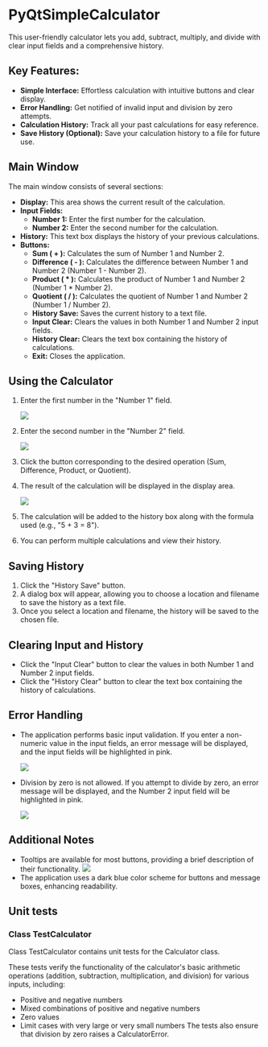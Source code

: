 # PyQtSimpleCalculator
This user-friendly calculator lets you add, subtract, multiply, and divide with clear input fields and a comprehensive history.

## Key Features:
- **Simple Interface:** Effortless calculation with intuitive buttons and clear display.
- **Error Handling:** Get notified of invalid input and division by zero attempts.
- **Calculation History:** Track all your past calculations for easy reference.
- **Save History (Optional):** Save your calculation history to a file for future use.

## Main Window
The main window consists of several sections:
- **Display:** This area shows the current result of the calculation.
- **Input Fields:**
  - **Number 1:** Enter the first number for the calculation.
  - **Number 2:** Enter the second number for the calculation.
- **History:** This text box displays the history of your previous calculations.
- **Buttons:**
  - **Sum ( + ):** Calculates the sum of Number 1 and Number 2.
  - **Difference ( - ):** Calculates the difference between Number 1 and Number 2 (Number 1 - Number 2).
  - **Product ( * ):** Calculates the product of Number 1 and Number 2 (Number 1 * Number 2).
  - **Quotient ( / ):** Calculates the quotient of Number 1 and Number 2 (Number 1 / Number 2).
  - **History Save:** Saves the current history to a text file.
  - **Input Clear:** Clears the values in both Number 1 and Number 2 input fields.
  - **History Clear:** Clears the text box containing the history of calculations.
  - **Exit:** Closes the application.
 
## Using the Calculator
1. Enter the first number in the "Number 1" field.

   ![](https://github.com/hrosicka/PyQtSimpleCalculator/blob/master/doc/MainWindow1.PNG)
3. Enter the second number in the "Number 2" field.

   ![](https://github.com/hrosicka/PyQtSimpleCalculator/blob/master/doc/MainWindow2.PNG)
5. Click the button corresponding to the desired operation (Sum, Difference, Product, or Quotient).
6. The result of the calculation will be displayed in the display area.
   
   ![](https://github.com/hrosicka/PyQtSimpleCalculator/blob/master/doc/ResultsAndHistory.PNG)
8. The calculation will be added to the history box along with the formula used (e.g., "5 + 3 = 8").
9. You can perform multiple calculations and view their history.

## Saving History
1. Click the "History Save" button.
2. A dialog box will appear, allowing you to choose a location and filename to save the history as a text file.
3. Once you select a location and filename, the history will be saved to the chosen file.

## Clearing Input and History
- Click the "Input Clear" button to clear the values in both Number 1 and Number 2 input fields.
- Click the "History Clear" button to clear the text box containing the history of calculations.

## Error Handling
- The application performs basic input validation. If you enter a non-numeric value in the input fields, an error message will be displayed, and the input fields will be highlighted in pink.
  
  ![](https://github.com/hrosicka/PyQtSimpleCalculator/blob/master/doc/InputError.PNG)
- Division by zero is not allowed. If you attempt to divide by zero, an error message will be displayed, and the Number 2 input field will be highlighted in pink.
  
  ![](https://github.com/hrosicka/PyQtSimpleCalculator/blob/master/doc/ErrorDividedByZero.PNG)

## Additional Notes
- Tooltips are available for most buttons, providing a brief description of their functionality.
  ![](https://github.com/hrosicka/PyQtSimpleCalculator/blob/master/doc/Tooltip.png)
- The application uses a dark blue color scheme for buttons and message boxes, enhancing readability.

## Unit tests
### Class TestCalculator
Class TestCalculator contains unit tests for the Calculator class.

These tests verify the functionality of the calculator's basic arithmetic operations (addition, subtraction, multiplication, and division) for various inputs, including:
- Positive and negative numbers
- Mixed combinations of positive and negative numbers
- Zero values
- Limit cases with very large or very small numbers
The tests also ensure that division by zero raises a CalculatorError.


